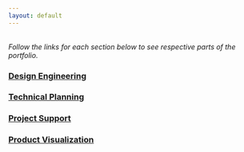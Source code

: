 ```yaml
---
layout: default
---
```


<br> 
<em>Follow the links for each section below to see respective parts of the portfolio.</em>

<!---##
### Reshaping

Reshaping is what I call rethinking through AM. 
Additive manufacturing and topology optimization of mining parts. 
-->

### <a href="https://lup.lub.lu.se/student-papers/search/publication/8915962">Design Engineering</a>

### <a href="https://lup.lub.lu.se/student-papers/search/publication/8915962">Technical Planning</a>

### <a href="https://lup.lub.lu.se/student-papers/search/publication/8915962">Project Support</a>

### <a href="https://lup.lub.lu.se/student-papers/search/publication/8915962">Product Visualization</a>

<!---##
### Technical Writing

### Technical Advisory
-->


<!---##
<p align="center">
  <img width="460" height="300" src="images/manifold_single_transparent.png">
</p>

<a href="https://lup.lub.lu.se/student-papers/search/publication/8915962">https://lup.lub.lu.se/student-papers/search/publication/8915962</a>
-->
